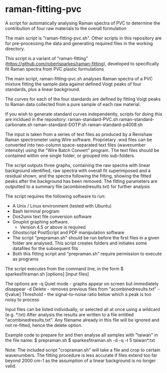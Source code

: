 # raman-fitting-pvc
A script for automatically analysing Raman spectra of PVC to determine 
the contribution of four raw materials to the overall formulation

The main script is "raman-fitting-pvc.sh". Other scripts in this repository are 
for pre-processing the data and generating required files in the working directory.

This script is a variant of "raman-fitting" (https://github.com/robertsparkes/raman-fitting), 
developed to specifically fit Raman spectra from PVC plastic formulations

The main script, raman-fitting-pvc.sh analyses Raman spectra of a PVC mixture fitting the sample data against
defined Voigt peaks of four standards, plus a linear background.

The curves for each of the four standards are defined by fitting Voigt peaks to Raman data
collected from a pure sample of each raw material.

If you wish to generate standard curves independently, scripts for doing this are incldued in 
the repository:
raman-standard-PVC.sh
raman-standard-carbonate.sh
raman-standard-DOTP.sh
raman-standard-p4008.sh

The input is taken from a series of text files as produced by a Renishaw Raman spectrometer using
Wire software. Proprietary .wxd files can be converted into two-column space-separated text files 
(wavenumber intensity) using the "Wire Batch Convert" program. The text files should be contained 
within one single folder, or grouped into sub-folders.

The script outputs three graphs, containing the raw spectra with linear background identified,
raw spectra with overall fit superimposed and a residual shown, and the spectra following the fitting,
showing the fitted peaks after the background has been removed. The fitting parameters are outputted 
to a summary file (acombinedresults.txt) for further analysis

The script requires the following software to run:
- A Unix / Linux environment (tested with Ubuntu)
- Bash terminal program
- Dos2unix text file conversion software
- Gnuplot graphing software. 
    - Version 4.5 or above is required
- Ghostscript PostScript and PDF manipulation software
- The script "prepraman.sh" should be run before the first files in a given folder are analysed.
  This script creates folders and initiates some datafiles for the subsequent fits
- Both this fitting script and "prepraman.sh" require permission to execute as programs

The script executes from the command line, in the form
$ sparkesfitraman.sh [options] [input files]

The options are
-q Quiet mode - graphs appear on screen but immediately disappear
-d Delete - removes previous files from "acombinedresults.txt"
-t[value] Threshold - the signal-to-noise ratio below which a peak is too noisy to process

Input files can be listed individually, or selected all at once using a wildcard (e.g. *.txt)
After analysis the results are written to a file entitled "acombinedresults.txt". Any filename
already in this file will be ignored and not re-fitted, hence the delete option.

Example code to prepare for and then analyse all samples with "taiwan" in the file name:
$ prepraman.sh 
$ sparkesfitraman.sh -d -q -t 5 taiwan*.txt

Note: The included script "cropraman.sh" will take a file and crop to certain wavenumbers. The
fitting procedure is less accurate if files extend too far beyond 2000 cm-1 as the assumption
of a linear background is no longer valid.
